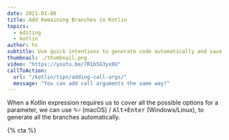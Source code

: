 ```yaml
---
date: 2021-01-08
title: Add Remaining Branches in Kotlin
topics:
  - editing
  - kotlin
author: hs
subtitle: Use quick intentions to generate code automatically and save you typing.
thumbnail: ./thumbnail.png
video: "https://youtu.be/7R1b5G3yx8U"
callToAction:
  url: "/kotlin/tips/adding-call-args/"
  message: "You can add call arguments the same way!"
---
```


When a Kotlin expression requires us to cover all the possible options for a parameter, we can use <kbd>⌥⏎</kbd> (macOS) / <kbd>Alt+Enter</kbd> (Windows/Linux), to generate all the branches automatically.

{% cta %}
